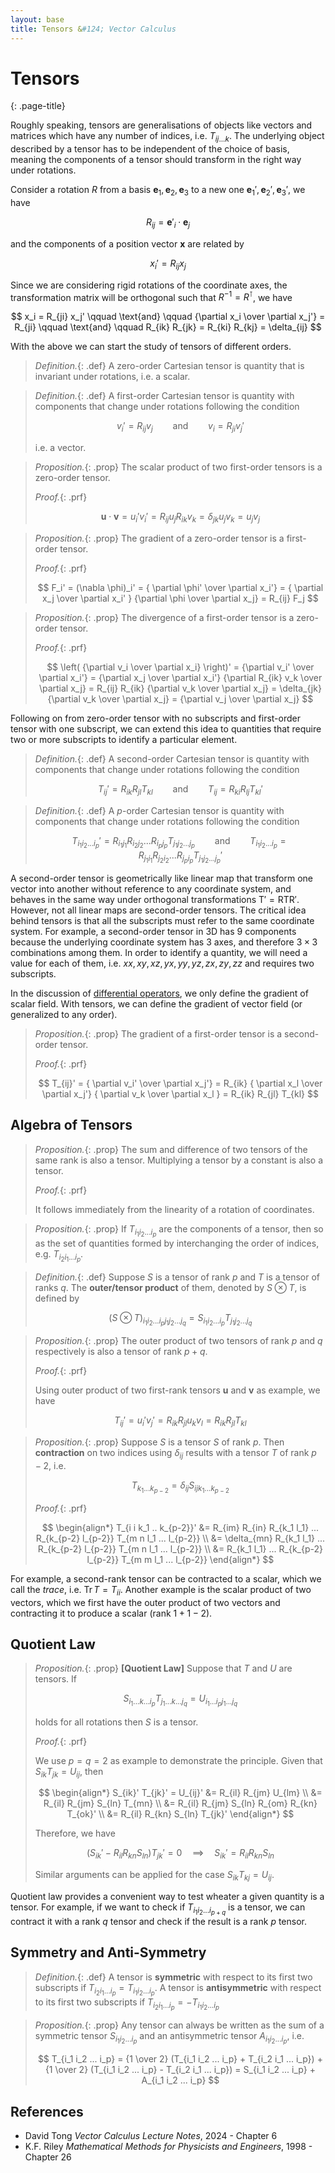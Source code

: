 ```yaml
---
layout: base
title: Tensors &#124; Vector Calculus
---
```


# Tensors
{: .page-title}

Roughly speaking, tensors are generalisations of objects like vectors and matrices which have any number of indices, i.e. $T_{ij...k}$.
The underlying object described by a tensor has to be independent of the choice of basis, meaning the components of a tensor should transform in the right way under rotations.

Consider a rotation $R$ from a basis $\mathbf{e}_1, \mathbf{e}_2, \mathbf{e}_3$ to a new one $\mathbf{e}_1', \mathbf{e}_2', \mathbf{e}_3'$, we have

$$
R_{ij} = \mathbf{e}'_i \cdot \mathbf{e}_j
$$

and the components of a position vector $\mathbf{x}$ are related by

$$
x_i' = R_{ij} x_j
$$

Since we are considering rigid rotations of the coordinate axes, the transformation matrix will be orthogonal such that $R^{-1} = R^\intercal$, we have

$$
x_i = R_{ji} x_j' \qquad \text{and} \qquad {\partial x_i \over \partial x_j'} = R_{ji}  \qquad \text{and} \qquad R_{ik} R_{jk} = R_{ki} R_{kj} = \delta_{ij}
$$

With the above we can start the study of tensors of different orders.

> *Definition.*{: .def}
> A zero-order Cartesian tensor is quantity that is invariant under rotations, i.e. a scalar.

> *Definition.*{: .def}
> A first-order Cartesian tensor is quantity with components that change under rotations following the condition
>
> $$
  v_i' = R_{ij} v_j \qquad \text{and} \qquad v_i = R_{ji} v_j'
  $$
>
> i.e. a vector.

> *Proposition.*{: .prop}
> The scalar product of two first-order tensors is a zero-order tensor.
>
> *Proof.*{: .prf}
>
> $$
  \mathbf{u} \cdot \mathbf{v} = u_i' v_i' = R_{ij} u_j R_{ik} v_k = \delta_{jk} u_j v_k = u_j v_j
  $$

> *Proposition.*{: .prop}
> The gradient of a zero-order tensor is a first-order tensor.
>
> *Proof.*{: .prf}
>
> $$
  F_i' = (\nabla \phi)_i' = { \partial \phi' \over \partial x_i'} = { \partial x_j \over \partial x_i' } {\partial \phi \over \partial x_j} = R_{ij} F_j
  $$

> *Proposition.*{: .prop}
> The divergence of a first-order tensor is a zero-order tensor.
>
> *Proof.*{: .prf}
>
> $$
  \left( {\partial v_i \over \partial x_i} \right)' = {\partial v_i' \over \partial x_i'} = {\partial x_j \over \partial x_i'} {\partial R_{ik} v_k \over \partial x_j}
  = R_{ij} R_{ik} {\partial v_k \over \partial x_j} = \delta_{jk} {\partial v_k \over \partial x_j} = {\partial v_j \over \partial x_j}
  $$

Following on from zero-order tensor with no subscripts and first-order tensor with one subscript, we can extend this idea to quantities that require two or more subscripts to identify a particular element.

> *Definition.*{: .def}
> A second-order Cartesian tensor is quantity with components that change under rotations following the condition
>
> $$
  T_{ij}' = R_{ik} R_{jl} T_{kl} \qquad \text{and} \qquad T_{ij} = R_{ki} R_{lj} T_{kl}'
  $$

> *Definition.*{: .def}
> A $p$-order Cartesian tensor is quantity with components that change under rotations following the condition
>
> $$
  T_{i_1 i_2 ... i_p}' = R_{i_1 j_1} R_{i_2 j_2} ... R_{i_p j_p} T_{j_1 j_2 ... j_p}
  \qquad \text{and} \qquad
  T_{i_1 i_2 ... i_p}  = R_{j_1 i_1} R_{j_2 i_2} ... R_{j_p i_p} T_{j_1 j_2 ... j_p}'
  $$

A second-order tensor is geometrically like linear map that transform one vector into another without reference to any coordinate system, and behaves in the same way under orthogonal transformations $\mathsf{T}' = \mathsf{RTR'}$.
However, not all linear maps are second-order tensors. The critical idea behind tensors is that all the subscripts must refer to the same coordinate system.
For example, a second-order tensor in 3D has 9 components because the underlying coordinate system has $3$ axes, and therefore $3 \times 3$ combinations among them.
In order to identify a quantity, we will need a value for each of them, i.e. $xx, xy, xz, yx, yy, yz, zx, zy, zz$ and requires two subscripts.

In the discussion of [differential operators](differential-operators.md), we only define the gradient of scalar field.
With tensors, we can define the gradient of vector field (or generalized to any order).

> *Proposition.*{: .prop}
> The gradient of a first-order tensor is a second-order tensor.
>
> *Proof.*{: .prf}
>
> $$
  T_{ij}' = { \partial v_i' \over \partial x_j'} = R_{ik} { \partial x_l \over \partial x_j'} { \partial v_k \over \partial x_l } = R_{ik} R_{jl} T_{kl}
  $$

## Algebra of Tensors

> *Proposition.*{: .prop}
> The sum and difference of two tensors of the same rank is also a tensor.
> Multiplying a tensor by a constant is also a tensor.
>
> *Proof.*{: .prf}
>
> It follows immediately from the linearity of a rotation of coordinates.

> *Proposition.*{: .prop}
> If $T_{i_1 i_2 ... i_p}$ are the components of a tensor, then so as the set of quantities formed by interchanging the order of indices, e.g. $T_{i_2 i_1 ... i_p}$.

> *Definition.*{: .def}
> Suppose $S$ is a tensor of rank $p$ and $T$ is a tensor of ranks $q$.
> The **outer/tensor product** of them, denoted by $S \otimes T$, is defined by
>
> $$
  (S \otimes T)_{i_1 i_2 ... i_p j_1 j_2 ... j_q} = S_{i_1 i_2 ... i_p} T_{j_1 j_2 ... j_q}
  $$

> *Proposition.*{: .prop}
> The outer product of two tensors of rank $p$ and $q$ respectively is also a tensor of rank $p + q$.
>
> *Proof.*{: .prf}
>
> Using outer product of two first-rank tensors $\mathbf{u}$ and $\mathbf{v}$ as example, we have
>
> $$
  T_{ij}' = u_i' v_j' = R_{ik} R_{jl} u_k v_l = R_{ik} R_{jl} T_{kl}
  $$

> *Proposition.*{: .prop}
> Suppose $S$ is a tensor $S$ of rank $p$.
> Then **contraction** on two indices using $\delta_{ij}$ results with a tensor $T$ of rank $p - 2$, i.e.
>
> $$
  T_{k_1 ... k_{p-2}} = \delta_{ij} S_{ij k_1 ... k_{p-2}}
  $$
>
> *Proof.*{: .prf}
>
> $$
  \begin{align*}
  T_{i i k_1 .. k_{p-2}}' &= R_{im} R_{in} R_{k_1 l_1} ... R_{k_{p-2} l_{p-2}} T_{m n l_1 ... l_{p-2}} \\
  &= \delta_{mn} R_{k_1 l_1} ... R_{k_{p-2} l_{p-2}} T_{m n l_1 ... l_{p-2}} \\
  &= R_{k_1 l_1} ... R_{k_{p-2} l_{p-2}} T_{m m l_1 ... l_{p-2}}
  \end{align*}
  $$

For example, a second-rank tensor can be contracted to a scalar, which we call the _trace_, i.e. $\text{Tr}\, T = T_{ii}$.
Another example is the scalar product of two vectors, which we first have the outer product of two vectors and contracting it to produce a scalar (rank $1 + 1 - 2$).

## Quotient Law

> *Proposition.*{: .prop}
> **[Quotient Law]**
> Suppose that $T$ and $U$ are tensors.
> If
>
> $$
  S_{i_1 ... k ... i_p} T_{j_1 ... k ... j_q} = U_{i_1 ... i_p j_1 ... j_q}
  $$
>
> holds for all rotations then $S$ is a tensor.
>
> *Proof.*{: .prf}
>
> We use $p = q = 2$ as example to demonstrate the principle.
> Given that $S_{ik} T_{jk} = U_{ij}$, then
>
> $$
  \begin{align*}
  S_{ik}' T_{jk}' = U_{ij}' &= R_{il} R_{jm} U_{lm}  \\
  &= R_{il} R_{jm} S_{ln} T_{mn} \\
  &= R_{il} R_{jm} S_{ln} R_{om} R_{kn} T_{ok}' \\
  &= R_{il} R_{kn} S_{ln} T_{jk}'
  \end{align*}
  $$
>
> Therefore, we have
>
> $$
  (S_{ik}' - R_{il} R_{kn} S_{ln}) T_{jk}' = 0 \quad \implies \quad S_{ik}' = R_{il} R_{kn} S_{ln}
  $$
>
> Similar arguments can be applied for the case $S_{ik} T_{kj} = U_{ij}$.

Quotient law provides a convenient way to test wheater a given quantity is a tensor.
For example, if we want to check if $T_{i_1 i_2 ... i_{p+q}}$ is a tensor, we can contract it with a rank $q$ tensor and check if the result is a rank $p$ tensor.

## Symmetry and Anti-Symmetry

> *Definition.*{: .def}
> A tensor is **symmetric** with respect to its first two subscripts if $T_{i_2 i_1 ... i_p} = T_{i_1 i_2 ... i_p}$.
> A tensor is **antisymmetric** with respect to its first two subscripts if $T_{i_2 i_1 ... i_p} = -T_{i_1 i_2 ... i_p}$

> *Proposition.*{: .prop}
> Any tensor can always be written as the sum of a symmetric tensor $S_{i_1 i_2 ... i_p}$ and an antisymmetric tensor $A_{i_1 i_2 ... i_p}$, i.e.
>
> $$
  T_{i_1 i_2 ... i_p} = {1 \over 2} (T_{i_1 i_2 ... i_p} + T_{i_2 i_1 ... i_p}) + {1 \over 2} (T_{i_1 i_2 ... i_p} - T_{i_2 i_1 ... i_p}) = S_{i_1 i_2 ... i_p} + A_{i_1 i_2 ... i_p}
  $$


## References

* David Tong _Vector Calculus Lecture Notes_, 2024 - Chapter 6
* K.F. Riley _Mathematical Methods for Physicists and Engineers_, 1998 - Chapter 26
